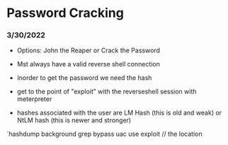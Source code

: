 # Password Cracking
### 3/30/2022

 * Options: John the Reaper or Crack the Password
 * Mst always have a valid reverse shell connection
 * Inorder to get the password we need the hash

* get to the point of "exploit" with the reverseshell session with meterpreter
* hashes associated with the user are LM Hash (this is old and weak) or NtLM hash (this is newer and stronger)

`hashdump
background
grep bypass uac
use exploit // the location


  
 
 
 
